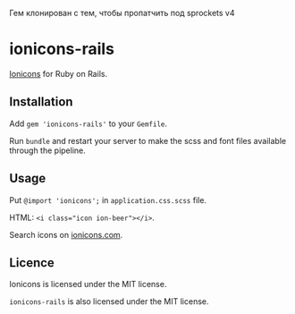 Гем клонирован с тем, чтобы пропатчить под sprockets v4 


ionicons-rails
==============

[Ionicons](https://github.com/driftyco/ionicons#ionicons) for Ruby on Rails. 

## Installation

Add `gem 'ionicons-rails'` to your `Gemfile`.

Run `bundle` and restart your server to make the scss and font files available through the pipeline.

## Usage

Put `@import 'ionicons';` in `application.css.scss` file.

HTML: `<i class="icon ion-beer"></i>`.

Search icons on [ionicons.com](http://ionicons.com/).

## Licence

Ionicons is licensed under the MIT license.

`ionicons-rails` is also licensed under the MIT license.